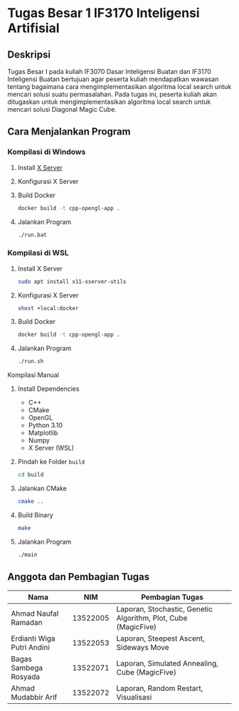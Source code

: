 # Tugas Besar 1 IF3170 Inteligensi Artifisial

## Deskripsi

Tugas Besar I pada kuliah IF3070 Dasar Inteligensi Buatan dan IF3170 Inteligensi Buatan bertujuan agar peserta kuliah mendapatkan wawasan tentang bagaimana cara mengimplementasikan algoritma local search untuk mencari solusi suatu permasalahan. Pada tugas ini, peserta kuliah akan ditugaskan untuk mengimplementasikan algoritma local search untuk mencari solusi Diagonal Magic Cube.

## Cara Menjalankan Program

### Kompilasi di Windows

1. Install [X Server](https://sourceforge.net/projects/vcxsrv/)

2. Konfigurasi X Server

3. Build Docker

    ```bash
    docker build -t cpp-opengl-app .

    ```

4. Jalankan Program

    ```bash
    ./run.bat
    ```

### Kompilasi di WSL

1. Install X Server

    ```bash
    sudo apt install x11-xserver-utils
    ```

2. Konfigurasi X Server

    ```bash
    xhost +local:docker
    ```

3. Build Docker

    ```bash
    docker build -t cpp-opengl-app .

    ```

4. Jalankan Program

    ```bash
    ./run.sh
    ```

Kompilasi Manual

1. Install Dependencies

    - C++
    - CMake
    - OpenGL
    - Python 3.10
    - Matplotlib
    - Numpy
    - X Server (WSL)

2. Pindah ke Folder `build`

    ```bash
    cd build
    ```

3. Jalankan CMake

    ```bash
    cmake ..
    ```

4. Build Binary

    ```bash
    make
    ```

5. Jalankan Program

    ```bash
    ./main
    ```

## Anggota dan Pembagian Tugas

| Nama                       | NIM      | Pembagian Tugas                                 |
|----------------------------|----------|-------------------------------------------------|
| Ahmad Naufal Ramadan       | 13522005 | Laporan, Stochastic, Genetic Algorithm, Plot, Cube (MagicFive) |
| Erdianti Wiga Putri Andini | 13522053 | Laporan, Steepest Ascent, Sideways Move        |
| Bagas Sambega Rosyada      | 13522071 | Laporan, Simulated Annealing, Cube (MagicFive) |
| Ahmad Mudabbir Arif        | 13522072 | Laporan, Random Restart, Visualisasi           |

